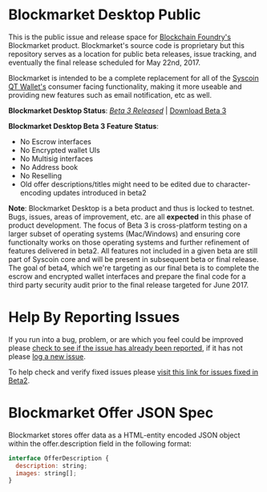 # Blockmarket Desktop Public

This is the public issue and release space for [Blockchain Foundry's](http://blockchainfoundry.co) Blockmarket product. Blockmarket's source code is proprietary but this repository serves as a location for public beta releases, issue tracking, and eventually the final release scheduled for May 22nd, 2017. 

Blockmarket is intended to be a complete replacement for all of the [Syscoin QT Wallet's](http://syscoin.org) consumer facing functionality, making it more useable and providing new features such as email notification, etc as well.

**Blockmarket Desktop Status**: *[Beta 3 Released](https://medium.com/@BlockchainFoundry/blockmarket-beta-3-ready-for-testing-6e030b4afc68)* | [Download Beta 3](https://github.com/syscoin/blockmarket-desktop-public/releases/tag/1.0.0-beta3)

**Blockmarket Desktop Beta 3 Feature Status**: 
* No Escrow interfaces
* No Encrypted wallet UIs
* No Multisig interfaces
* No Address book
* No Reselling
* Old offer descriptions/titles might need to be edited due to character-encoding updates introduced in beta2

**Note**: Blockmarket Desktop is a beta product and thus is locked to testnet. Bugs, issues, areas of improvement, etc. are all **expected** in this phase of product development. The focus of Beta 3 is cross-platform testing on a larger subset of operating systems (Mac/Windows) and ensuring core functionalty works on those operating systems and further refinement of features delivered in beta2. All features not included in a given beta are still part of Syscoin core and will be present in subsequent beta or final release. The goal of beta4, which we're targeting as our final beta is to complete the escrow and encrypted wallet interfaces and prepare the final code for a third party security audit prior to the final release targeted for June 2017.

# Help By Reporting Issues
If you run into a bug, problem, or are which you feel could be improved please [check to see if the issue has already been reported](https://github.com/syscoin/blockmarket-desktop-public/issues), if it has not please [log a new issue](https://github.com/syscoin/blockmarket-desktop-public/issues/new). 

To help check and verify fixed issues please [visit this link for issues fixed in Beta2](https://github.com/syscoin/blockmarket-desktop-public/issues?q=is%3Aissue+is%3Aopen+label%3A%22retest+in+beta3%22).

# Blockmarket Offer JSON Spec
Blockmarket stores offer data as a HTML-entity encoded JSON object within the offer.description field in the following format:

```javascript
interface OfferDescription {
  description: string;
  images: string[];
}
```
